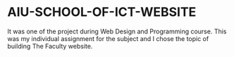 # AIU-SCHOOL-OF-ICT-WEBSITE

It was one of the project during Web Design and Programming course. This was my individual assignment for the subject and I chose the topic of building The Faculty website.
